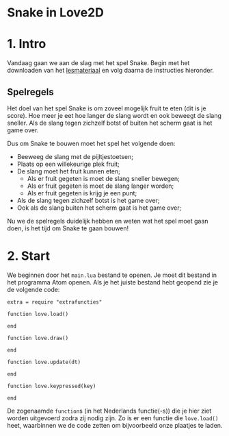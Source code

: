 # Snake in Love2D

# 1. Intro

Vandaag gaan we aan de slag met het spel Snake. Begin met het downloaden van het [lesmateriaal](love2d-snake.zip) en volg daarna de instructies hieronder.

## Spelregels
Het doel van het spel Snake is om zoveel mogelijk fruit te eten (dit is je score).  Hoe meer je eet hoe langer de slang wordt en ook beweegt de slang sneller. Als de slang tegen zichzelf botst of buiten het scherm gaat is het game over.

Dus om Snake te bouwen moet het spel het volgende doen:
- Beeweeg de slang met de pijltjestoetsen;
- Plaats op een willekeurige plek fruit;
- De slang moet het fruit kunnen eten;
  - Als er fruit gegeten is moet de slang sneller bewegen;
  - Als er fruit gegeten is moet de slang langer worden;
  - Als er fruit gegeten is krijg je een punt;
- Als de slang tegen zichzelf botst is het game over;
- Ook als de slang buiten het scherm gaat is het game over;

Nu we de spelregels duidelijk hebben en weten wat het spel moet gaan doen, is het tijd om Snake te gaan bouwen!

# 2. Start
We beginnen door het `main.lua` bestand te openen. Je moet dit bestand in het programma Atom openen. Als je het juiste bestand hebt geopend zie je de volgende code:

```
extra = require "extrafuncties"

function love.load()

end

function love.draw()

end

function love.update(dt)

end

function love.keypressed(key)

end
```

De zogenaamde `function`s (in het Nederlands functie(-s)) die je hier ziet worden uitgevoerd zodra zij nodig zijn. Zo is er een functie die `love.load()` heet, waarbinnen we de code zetten om bijvoorbeeld onze plaatjes te laden.
